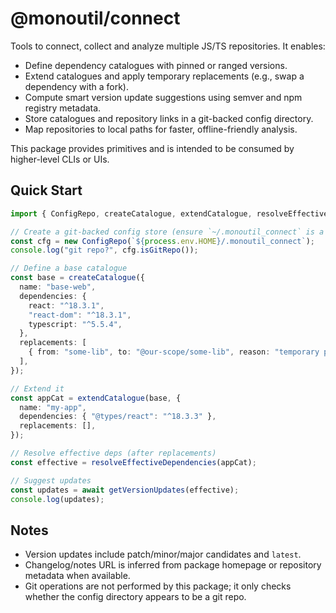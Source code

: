 # @monoutil/connect

Tools to connect, collect and analyze multiple JS/TS repositories. It enables:

- Define dependency catalogues with pinned or ranged versions.
- Extend catalogues and apply temporary replacements (e.g., swap a dependency with a fork).
- Compute smart version update suggestions using semver and npm registry metadata.
- Store catalogues and repository links in a git-backed config directory.
- Map repositories to local paths for faster, offline-friendly analysis.

This package provides primitives and is intended to be consumed by higher-level CLIs or UIs.

## Quick Start

```ts
import { ConfigRepo, createCatalogue, extendCatalogue, resolveEffectiveDependencies, getVersionUpdates } from "@monoutil/connect";

// Create a git-backed config store (ensure `~/.monoutil_connect` is a git repo)
const cfg = new ConfigRepo(`${process.env.HOME}/.monoutil_connect`);
console.log("git repo?", cfg.isGitRepo());

// Define a base catalogue
const base = createCatalogue({
  name: "base-web",
  dependencies: {
    react: "^18.3.1",
    "react-dom": "^18.3.1",
    typescript: "^5.5.4",
  },
  replacements: [
    { from: "some-lib", to: "@our-scope/some-lib", reason: "temporary patch" },
  ],
});

// Extend it
const appCat = extendCatalogue(base, {
  name: "my-app",
  dependencies: { "@types/react": "^18.3.3" },
  replacements: [],
});

// Resolve effective deps (after replacements)
const effective = resolveEffectiveDependencies(appCat);

// Suggest updates
const updates = await getVersionUpdates(effective);
console.log(updates);
```

## Notes
- Version updates include patch/minor/major candidates and `latest`.
- Changelog/notes URL is inferred from package homepage or repository metadata when available.
- Git operations are not performed by this package; it only checks whether the config directory appears to be a git repo.

